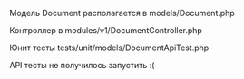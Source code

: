 Модель Document располагается в models/Document.php

Контроллер в modules/v1/DocumentController.php

Юнит тесты tests/unit/models/DocumentApiTest.php

API тесты не получилось запустить :(